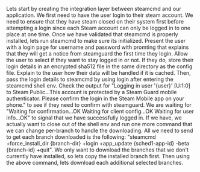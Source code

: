 Lets start by creating the integration layer between steamcmd and our application. We first need to have the user login to their steam account. We need to ensure that they have steam closed on their system first before attempting a login since each Steam account can only be logged in to one place
at one time. Once we have validated that steamcmd is properly installed, lets run steamcmd to make sure its initialized. Present the user with a login page for username and password with promting that explains that they will get a notice from steamguard the first time they login. Allow the user to select if they want to stay logged in or not. If they do, store their login details in an encrypted sha512 file in the same directory as the config file. Explain to the user how their data will be handled if it is cached. Then, pass the login details to steamcmd by using login <username> <password>
after entering the steamcmd shell env. Check the output for "Logging in user '{user}' [U:1:0] to Steam Public...This account is protected by a Steam Guard mobile authenticator.
Please confirm the login in the Steam Mobile app on your phone." to see if they need to confirm with steamguard. We are waiting for "Waiting for confirmation...OK
Waiting for client config...OK
Waiting for user info...OK" to signal that we have successfully logged in. If we have, we actually want to close out of the shell env and run one more command that we can change per-branch to handle the downloading. All we need to send to get each branch downloaded is the following: "steamcmd +force_install_dir {branch-dir} +login <username> <password> +app_update {sched1-app-id} -beta {branch-id} +quit". We only want to download the branches that we don't currently have installed, so lets copy the installed branch first. Then using the above command, lets download each additional selected branches.